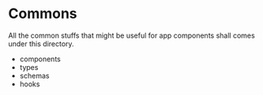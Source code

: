 # Commons

All the common stuffs that might be useful for app components shall comes under this directory. 
- components
- types
- schemas
- hooks

